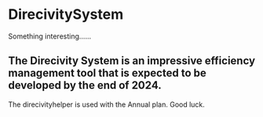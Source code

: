# DirecivitySystem
Something interesting......

## The Direcivity System is an impressive efficiency management tool that is expected to be developed by the end of 2024. 
The direcivityhelper is used with the Annual plan.
Good luck.
